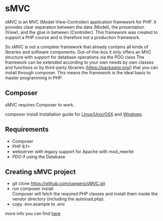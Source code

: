# sMVC
sMVC is an MVC (Model-View-Controller) application framework for PHP. 
It provides clear separation between the data (Model), the presentation (View), and the glue in between (Controller).
This framework was created to support a PHP course and is therefore not a production framework.<br>

So sMVC is not a complete framework that already contains all kinds of libraries and software components. 
Out-of-the-box it only offers an MVC structure with support for database operations via the PDO class 
The framework can be extended according to your own needs by own classes and functions or by third-party libraries (https://packagist.org/) that you can install through composer. 
This means the framework is the ideal basis to master programming in PHP.

## Composer

sMVC requires Composer to work. 

composer install
Installation guide for [Linux/Unix/OSX](https://getcomposer.org/doc/00-intro.md#installation-linux-unix-macos) and [Windows](https://getcomposer.org/doc/00-intro.md#installation-windows).

## Requirements
* Composer
* PHP 8.1+
* webserver with legacy support for Apache with mod_rewrite
* PDO if using the Database

## Creating sMVC project
* git clone https://github.com/ssegers/sMVC.git<br>
* run composer install<br>
  Composer will fetch the required PHP classes and install them inside the vendor directory (including the autoload.php).
* copy .env.example to .env

more info you can find [here](https://github.com/ssegers/sMVC/wiki)
